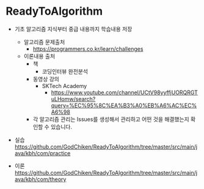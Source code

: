 # ReadyToAlgorithm

* 기초 알고리즘 지식부터 중급 내용까지 학습내용 저장
    * 알고리즘 문제출처
        * https://programmers.co.kr/learn/challenges
    * 이론내용 출처
        * 책
            * 코딩인터뷰 완전분석
        * 동영상 강의
            * SKTech Academy
                * https://www.youtube.com/channel/UCtV98yyffjUORQRGTuLHomw/search?query=%EC%95%8C%EA%B3%A0%EB%A6%AC%EC%A6%98
        * 각 알고리즘 관리는 Issues를 생성해서 관리하고 어떤 것을 해결했는지 확인할 수 있습니다.   



* 실습
https://github.com/GodChiken/ReadyToAlgorithm/tree/master/src/main/java/kbh/com/practice

* 이론
https://github.com/GodChiken/ReadyToAlgorithm/tree/master/src/main/java/kbh/com/theory


